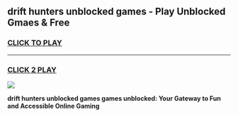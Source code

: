 
## drift hunters unblocked games - Play Unblocked Gmaes & Free
<h3>
<a href="https://news.freeplayer.one?title=drift_hunters_unblocked_games&ref=23F">CLICK TO PLAY</a></h3>
<hr>

<h3>
<a href="https://news.freeplayer.one?title=drift_hunters_unblocked_games&ref=23F">CLICK 2 PLAY</a>
  
</h3>

<a href="https://news.freeplayer.one?title=drift_hunters_unblocked_games&ref=23F/"><img src="https://clearcache.store/games.png"></a>


**drift hunters unblocked games games unblocked: Your Gateway to Fun and Accessible Online Gaming**
